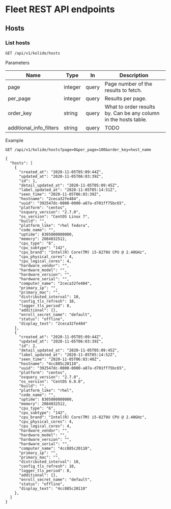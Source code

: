 # Fleet REST API endpoints

## Hosts

### List hosts

`GET /api/v1/kolide/hosts`

Parameters

| Name                    | Type    | In    | Description                                                              |
|-------------------------|---------|-------|--------------------------------------------------------------------------|
| page                    | integer | query | Page number of the results to fetch.                                     |
| per_page                | integer | query | Results per page.                                                        |
| order_key               | string  | query | What to order results by. Can be any column in the hosts table.          |
| additional_info_filters | string  | query | TODO                                                                     |

Example

`GET /api/v1/kolide/hosts?page=0&per_page=100&order_key=host_name`

```
{
  "hosts": [
    {
      "created_at": "2020-11-05T05:09:44Z",
      "updated_at": "2020-11-05T06:03:39Z",
      "id": 1,
      "detail_updated_at": "2020-11-05T05:09:45Z",
      "label_updated_at": "2020-11-05T05:14:51Z",
      "seen_time": "2020-11-05T06:03:39Z",
      "hostname": "2ceca32fe484",
      "uuid": "392547dc-0000-0000-a87a-d701ff75bc65",
      "platform": "centos",
      "osquery_version": "2.7.0",
      "os_version": "CentOS Linux 7",
      "build": "",
      "platform_like": "rhel fedora",
      "code_name": "",
      "uptime": 8305000000000,
      "memory": 2084032512,
      "cpu_type": "6",
      "cpu_subtype": "142",
      "cpu_brand": "Intel(R) Core(TM) i5-8279U CPU @ 2.40GHz",
      "cpu_physical_cores": 4,
      "cpu_logical_cores": 4,
      "hardware_vendor": "",
      "hardware_model": "",
      "hardware_version": "",
      "hardware_serial": "",
      "computer_name": "2ceca32fe484",
      "primary_ip": "",
      "primary_mac": "",
      "distributed_interval": 10,
      "config_tls_refresh": 10,
      "logger_tls_period": 8,
      "additional": {},
      "enroll_secret_name": "default",
      "status": "offline",
      "display_text": "2ceca32fe484"
    },
    {
      "created_at": "2020-11-05T05:09:44Z",
      "updated_at": "2020-11-05T06:03:39Z",
      "id": 2,
      "detail_updated_at": "2020-11-05T05:09:45Z",
      "label_updated_at": "2020-11-05T05:14:52Z",
      "seen_time": "2020-11-05T06:03:40Z",
      "hostname": "4cc885c20110",
      "uuid": "392547dc-0000-0000-a87a-d701ff75bc65",
      "platform": "centos",
      "osquery_version": "2.7.0",
      "os_version": "CentOS 6.8.0",
      "build": "",
      "platform_like": "rhel",
      "code_name": "",
      "uptime": 8305000000000,
      "memory": 2084032512,
      "cpu_type": "6",
      "cpu_subtype": "142",
      "cpu_brand": "Intel(R) Core(TM) i5-8279U CPU @ 2.40GHz",
      "cpu_physical_cores": 4,
      "cpu_logical_cores": 4,
      "hardware_vendor": "",
      "hardware_model": "",
      "hardware_version": "",
      "hardware_serial": "",
      "computer_name": "4cc885c20110",
      "primary_ip": "",
      "primary_mac": "",
      "distributed_interval": 10,
      "config_tls_refresh": 10,
      "logger_tls_period": 8,
      "additional": {},
      "enroll_secret_name": "default",
      "status": "offline",
      "display_text": "4cc885c20110"
    },
  ]
}
```